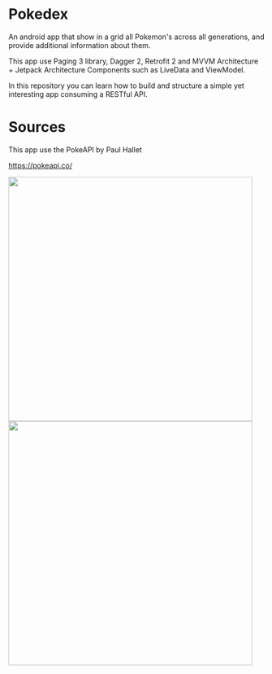 # Pokedex

An android app that show in a grid all Pokemon's across all generations, and provide additional information about them.

This app use Paging 3 library, Dagger 2, Retrofit 2 and MVVM Architecture + Jetpack Architecture Components such as LiveData and ViewModel.

In this repository you can learn how to build and structure a simple yet interesting app consuming a RESTful API. 

# Sources

This app use the PokeAPI by Paul Hallet

https://pokeapi.co/

<img src="https://i.imgur.com/1EsmVV0.jpg" height="480"> <img src="https://i.imgur.com/byojgcR.jpg" height="480">
